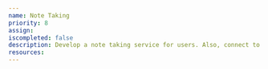 ```yaml
---
name: Note Taking
priority: 8
assign:
iscompleted: false
description: Develop a note taking service for users. Also, connect to SQL and sharing notes option via email ==> group sharing may be turned on / off manually
resources:
---
```

